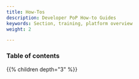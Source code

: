 ```yaml
---
title: How-Tos
description: Developer PoP How-to Guides
keywords: Section, training, platform overview
weight: 2

---
```


### Table of contents

{{% children depth="3" %}}